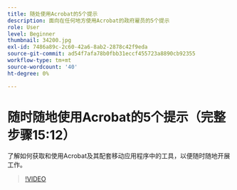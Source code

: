 ```yaml
---
title: 随处使用Acrobat的5个提示
description: 面向在任何地方使用Acrobat的政府雇员的5个提示
role: User
level: Beginner
thumbnail: 34200.jpg
exl-id: 7486a89c-2c60-42a6-8ab2-2878c42f9eda
source-git-commit: ad54f7afa78b0fbb31eccf455723a8890cb92355
workflow-type: tm+mt
source-wordcount: '40'
ht-degree: 0%

---
```


# 随时随地使用Acrobat的5个提示（完整步骤15:12）

了解如何获取和使用Acrobat及其配套移动应用程序中的工具，以便随时随地开展工作。

>[!VIDEO](https://video.tv.adobe.com/v/34200?quality=12&learn=on&hidetitle=true)
